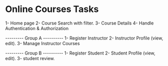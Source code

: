 
# Online Courses Tasks

1- Home page
2- Course Search with filter.
3- Course Details
4- Handle Authentication & Authorization

--------- Group A ----------
1- Register Instructor
2- Instructor Profile (view, edit).
3- Manage Instructor Courses

--------- Group B ----------
1- Register Student
2- Student Profile (view, edit).
3- student review.